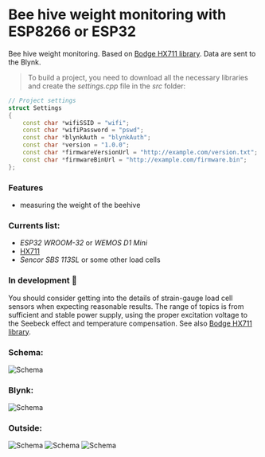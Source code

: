 # Bee hive weight monitoring with ESP8266 or ESP32
Bee hive weight monitoring. 
Based on [Bodge HX711 library](https://github.com/bogde/HX711).
Data are sent to the Blynk.

> To build a project, you need to download all the necessary libraries and create the *settings.cpp* file in the *src* folder:
```c++
// Project settings
struct Settings
{
    const char *wifiSSID = "wifi";
    const char *wifiPassword = "pswd";
    const char *blynkAuth = "blynkAuth";
    const char *version = "1.0.0";
    const char *firmwareVersionUrl = "http://example.com/version.txt";
    const char *firmwareBinUrl = "http://example.com/firmware.bin";
};
```
### Features
* measuring the weight of the beehive

### Currents list:

* *ESP32 WROOM-32* or *WEMOS D1 Mini*
* [HX711](https://www.aliexpress.com/wholesale?SearchText=hx711)
* *Sencor SBS 113SL* or some other load cells

### In development 🚧
You should consider getting into the details of strain-gauge load cell sensors when expecting reasonable results. The range of topics is from sufficient and stable power supply, using the proper excitation voltage to the Seebeck effect and temperature compensation. See also [Bodge HX711 library](https://github.com/bogde/HX711).

### Schema:
![Schema](https://github.com/vitzaoral/beehive_weight/blob/master/schema/schema.png)

### Blynk:
![Schema](https://github.com/vitzaoral/beehive_weight/blob/master/schema/blynk.jpeg)

### Outside:
![Schema](https://github.com/vitzaoral/beehive_weight/blob/master/schema/1.jpeg)
![Schema](https://github.com/vitzaoral/beehive_weight/blob/master/schema/2.jpeg)
![Schema](https://github.com/vitzaoral/beehive_weight/blob/master/schema/3.jpeg)